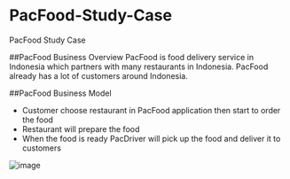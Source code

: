 # PacFood-Study-Case
PacFood Study Case

##PacFood Business Overview
PacFood is food delivery service in Indonesia which partners with many restaurants in Indonesia. PacFood already has a lot of customers around Indonesia. 

##PacFood Business Model
- Customer choose restaurant in PacFood application then start to order the food
- Restaurant will prepare the food 
- When the food is ready PacDriver will pick up the food and deliver it to customers

![image](https://github.com/user-attachments/assets/acb26c75-1378-4b08-9292-ebf2f8bbaf4f)

